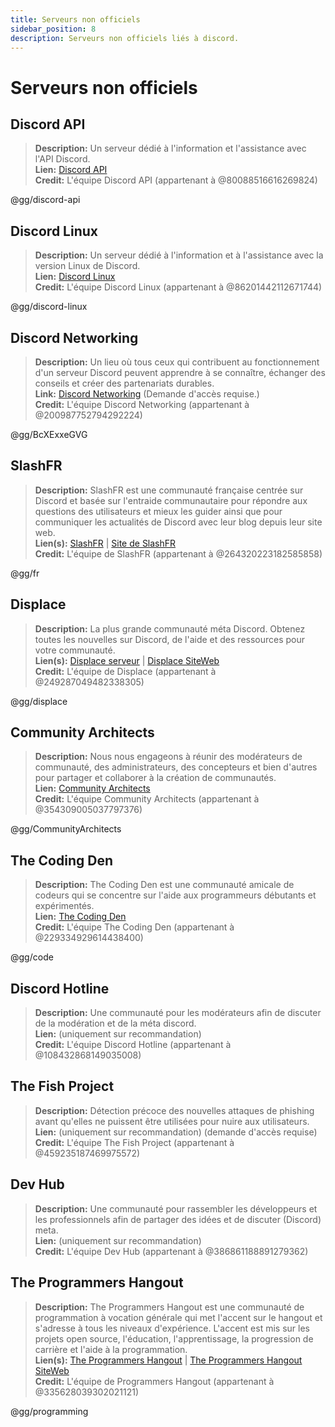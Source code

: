 ```yaml
---
title: Serveurs non officiels
sidebar_position: 8
description: Serveurs non officiels liés à discord.
---
```


# Serveurs non officiels

## Discord API
> __Description:__ Un serveur dédié à l'information et l'assistance avec l'API Discord.   <br/>
__Lien:__ [Discord API](https://discord.gg/discord-api)   <br/>
__Credit:__ L'équipe Discord API (appartenant à @80088516616269824)

@gg/discord-api

## Discord Linux
> __Description:__ Un serveur dédié à l'information et à l'assistance avec la version Linux de Discord.   <br/>
__Lien:__ [Discord Linux](https://discord.gg/discord-linux)   <br/>
__Credit:__ L'équipe Discord Linux (appartenant à @86201442112671744)

@gg/discord-linux

## Discord Networking
> __Description:__ Un lieu où tous ceux qui contribuent au fonctionnement d'un serveur Discord peuvent apprendre à se connaître, échanger des conseils et créer des partenariats durables.   <br/>
__Link:__ [Discord Networking](https://discord.gg/BcXExxeGVG) (Demande d'accès requise.)   <br/>
__Credit:__ L'équipe Discord Networking (appartenant à @200987752794292224)

@gg/BcXExxeGVG

## SlashFR
> __Description:__ SlashFR est une communauté française centrée sur Discord et basée sur l'entraide communautaire pour répondre aux questions des utilisateurs et mieux les guider ainsi que pour communiquer les actualités de Discord avec leur blog depuis leur site web. <br/>
__Lien(s):__ [SlashFR](https://discord.gg/fr) | [Site de SlashFR](https://discord.fr/) <br/>
__Credit:__ L'équipe de SlashFR (appartenant à @264320223182585858)

@gg/fr

## Displace 
> __Description:__ La plus grande communauté méta Discord. Obtenez toutes les nouvelles sur Discord, de l'aide et des ressources pour votre communauté.   <br/>
__Lien(s):__ [Displace serveur](https://discord.gg/displace) | [Displace SiteWeb](https://dat.place/)   <br/>
__Credit:__ L'équipe de Displace (appartenant à @249287049482338305)

@gg/displace

## Community Architects
> __Description:__  Nous nous engageons à réunir des modérateurs de communauté, des administrateurs, des concepteurs et bien d'autres pour partager et collaborer à la création de communautés.   <br/>
__Lien:__ [Community Architects](https://discord.gg/CommunityArchitects)   <br/>
__Credit:__ L'équipe Community Architects (appartenant à @354309005037797376)

@gg/CommunityArchitects

## The Coding Den
> __Description:__  The Coding Den est une communauté amicale de codeurs qui se concentre sur l'aide aux programmeurs débutants et expérimentés.   <br/>
__Lien:__ [The Coding Den](https://discord.gg/code)   <br/>
__Credit:__ L'équipe The Coding Den (appartenant à @229334929614438400)

@gg/code

## Discord Hotline
> __Description:__ Une communauté pour les modérateurs afin de discuter de la modération et de la méta discord.   <br/>
__Lien:__ (uniquement sur recommandation)   <br/>
__Credit:__ L'équipe Discord Hotline (appartenant à @108432868149035008)

## The Fish Project
> __Description:__ Détection précoce des nouvelles attaques de phishing avant qu'elles ne puissent être utilisées pour nuire aux utilisateurs.   <br/>
__Lien:__ (uniquement sur recommandation) (demande d'accès requise)   <br/>
__Credit:__ L'équipe The Fish Project (appartenant à @459235187469975572)

## Dev Hub
> __Description:__ Une communauté pour rassembler les développeurs et les professionnels afin de partager des idées et de discuter (Discord) meta.   <br/>
__Lien:__ (uniquement sur recommandation)   <br/>
__Credit:__ L'équipe Dev Hub (appartenant à @386861188891279362)

## The Programmers Hangout 
> __Description:__ The Programmers Hangout est une communauté de programmation à vocation générale qui met l'accent sur le hangout et s'adresse à tous les niveaux d'expérience. L'accent est mis sur les projets open source, l'éducation, l'apprentissage, la progression de carrière et l'aide à la programmation.  <br/>
__Lien(s):__ [The Programmers Hangout](https://discord.gg/programming) | [The Programmers Hangout SiteWeb](https://theprogrammershangout.com/)   <br/>
__Credit:__ L'équipe de Programmers Hangout (appartenant à @335628039302021121)

@gg/programming
